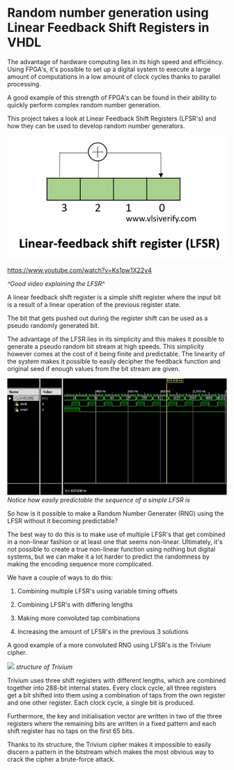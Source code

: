 # Random number generation using Linear Feedback Shift Registers in VHDL

The advantage of hardware computing lies in its high speed and efficiëncy. Using FPGA's, it's possible to set up a digital system to execute a large amount of computations in a low amount of clock cycles thanks to parallel processing.

A good example of this strength of FPGA's can be found in their ability to quickly perform complex random number generation.

This project takes a look at Linear Feedback Shift Registers (LFSR's) and how they can be used to develop random number generators.

![alt text](/images/image.png)

https://www.youtube.com/watch?v=Ks1pw1X22y4

*^Good video explaining the LFSR^*

A linear feedback shift register is a simple shift register where the input bit is a result of a linear operation of the previous register state.

The bit that gets pushed out during the register shift can be used as a pseudo randomly generated bit.

The advantage of the LFSR lies in its simplicity and this makes it possible to generate a pseudo random bit stream at high speeds. This simplicity however comes at the cost of it being finite and predictable. The linearity of the system makes it possible to easily decipher the feedback function and original seed if enough values from the bit stream are given.

![alt text](/images/image-2.png)
*Notice how easily predictable the sequence of a simple LFSR is*

So how is it possible to make a Random Number Generater (RNG) using the LFSR without it becoming predictable?

The best way to do this is to make use of multiple LFSR's that get combined in a non-linear fashion or at least one that seems non-linear. Ultimately, it's not possible to create a true non-linear function using nothing but digital systems, but we can make it a lot harder to predict the randomness by making the encoding sequence more complicated.

We have a couple of ways to do this:

1. Combining multiple LFSR's using variable timing offsets
2. Combining LFSR's with differing lengths
3. Making more convoluted tap combinations

4. Increasing the amount of LFSR's in the previous 3 solutions

A good example of a more convoluted RNG using LFSR's is the Trivium cipher.

![
](/images/image-1.png)
*structure of Trivium*

Trivium uses three shift registers with different lengths, which are combined together into 288-bit internal states. Every clock cycle, all three registers get a bit shifted into them using a combination of taps from the own register and one other register. Each clock cycle, a single bit is produced.

Furthermore, the key and initialisation vector are written in two of the three registers where the remaining bits are written in a fixed pattern and each shift register has no taps on the first 65 bits.

Thanks to its structure, the Trivium cipher makes it impossible to easily discern a pattern in the bitstream which makes the most obvious way to crack the cipher a brute-force attack.
